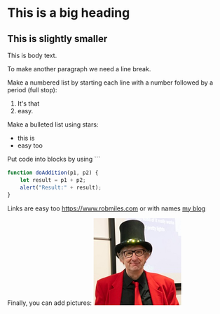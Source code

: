 # This is a big heading
## This is slightly smaller

This is body text.

To make another paragraph we need a line break.

Make a numbered list by starting each line with a number followed by a period (full stop):

1. It's that
1. easy.

Make a bulleted list using stars:

* this is 
* easy too

Put code into blocks by using ```
```Javascript
function doAddition(p1, p2) {
    let result = p1 + p2;
    alert("Result:" + result);
}
```
Links are easy too https://www.robmiles.com or with names [my blog](http://www.robmiles.com) 

Finally, you can add pictures:
![picture of rob](images/small-rob.jpg)
